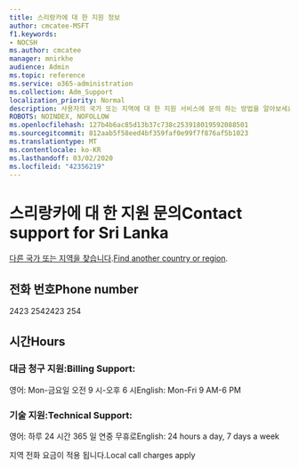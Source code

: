 ```yaml
---
title: 스리랑카에 대 한 지원 정보
author: cmcatee-MSFT
f1.keywords:
- NOCSH
ms.author: cmcatee
manager: mnirkhe
audience: Admin
ms.topic: reference
ms.service: o365-administration
ms.collection: Adm_Support
localization_priority: Normal
description: 사용자의 국가 또는 지역에 대 한 지원 서비스에 문의 하는 방법을 알아보세요.
ROBOTS: NOINDEX, NOFOLLOW
ms.openlocfilehash: 127b4b6ac85d13b37c738c253918019592088501
ms.sourcegitcommit: 812aab5f58eed4bf359faf0e99f7f876af5b1023
ms.translationtype: MT
ms.contentlocale: ko-KR
ms.lasthandoff: 03/02/2020
ms.locfileid: "42356219"
---
```

# <a name="contact-support-for-sri-lanka"></a><span data-ttu-id="9bde9-103">스리랑카에 대 한 지원 문의</span><span class="sxs-lookup"><span data-stu-id="9bde9-103">Contact support for Sri Lanka</span></span>

<span data-ttu-id="9bde9-104">[다른 국가 또는 지역을 찾습니다](../contact-support-for-business-products.md).</span><span class="sxs-lookup"><span data-stu-id="9bde9-104">[Find another country or region](../contact-support-for-business-products.md).</span></span>

## <a name="phone-number"></a><span data-ttu-id="9bde9-105">전화 번호</span><span class="sxs-lookup"><span data-stu-id="9bde9-105">Phone number</span></span>
<span data-ttu-id="9bde9-106">2423 254</span><span class="sxs-lookup"><span data-stu-id="9bde9-106">2423 254</span></span>

## <a name="hours"></a><span data-ttu-id="9bde9-107">시간</span><span class="sxs-lookup"><span data-stu-id="9bde9-107">Hours</span></span>
### <a name="billing-support"></a><span data-ttu-id="9bde9-108">대금 청구 지원:</span><span class="sxs-lookup"><span data-stu-id="9bde9-108">Billing Support:</span></span>

<span data-ttu-id="9bde9-109">영어: Mon-금요일 오전 9 시-오후 6 시</span><span class="sxs-lookup"><span data-stu-id="9bde9-109">English: Mon-Fri 9 AM-6 PM</span></span>

### <a name="technical-support"></a><span data-ttu-id="9bde9-110">기술 지원:</span><span class="sxs-lookup"><span data-stu-id="9bde9-110">Technical Support:</span></span>

<span data-ttu-id="9bde9-111">영어: 하루 24 시간 365 일 연중 무휴로</span><span class="sxs-lookup"><span data-stu-id="9bde9-111">English: 24 hours a day, 7 days a week</span></span>

<span data-ttu-id="9bde9-112">지역 전화 요금이 적용 됩니다.</span><span class="sxs-lookup"><span data-stu-id="9bde9-112">Local call charges apply</span></span>
